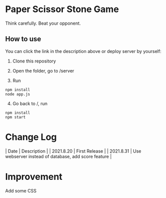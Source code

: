 # Paper Scissor Stone Game

Think carefully. Beat your opponent.

## How to use

You can click the link in the description above or deploy server by yourself:

1. Clone this repository

2. Open the folder, go to /server

3. Run
```
npm install
node app.js
```

4. Go back to /, run
```
npm install
npm start
```

# Change Log

| Date | Description |
| 2021.8.20 | First Release |
| 2021.8.31 | Use webserver instead of database, add score feature |

# Improvement

Add some CSS
